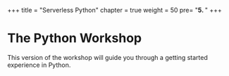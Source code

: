 +++
title = "Serverless Python"
chapter = true
weight = 50
pre= "<b>5. </b>"
+++

# The Python Workshop

This version of the workshop will guide you through a getting started experience in Python.
